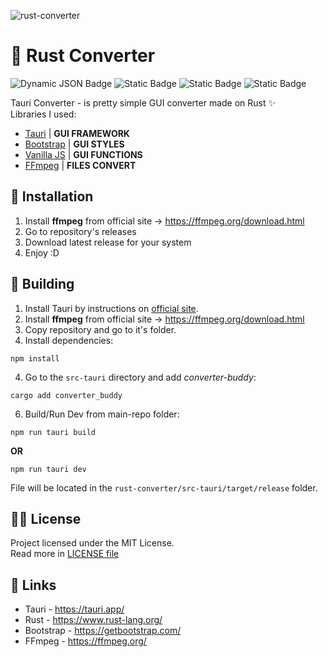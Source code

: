 ![rust-converter](https://github.com/mealet/rust-converter/assets/110933288/3e582156-a12b-40b7-82a7-70cbb50eb058)

# 🦀 Rust Converter
![Dynamic JSON Badge](https://img.shields.io/badge/dynamic/json?url=https%3A%2F%2Fraw.githubusercontent.com%2Fmealet%2Frust-converter%2Fmaster%2Fpackage.json&query=%24.version&style=for-the-badge&label=version&color=%23ff0d0d)
![Static Badge](https://img.shields.io/badge/rust-red?style=for-the-badge&label=Language&color=%23ff0d0d)
![Static Badge](https://img.shields.io/badge/MIT-red?style=for-the-badge&label=License&color=%23ff0d0d)
![Static Badge](https://img.shields.io/badge/FFMPEG-red?style=for-the-badge&label=Converter&color=%23ff0d0d)

Tauri Converter - is pretty simple GUI converter made on Rust ✨<br>
Libraries I used:
- [Tauri](https://tauri.app/) | **GUI FRAMEWORK**
- [Bootstrap](https://getbootstrap.com/) | **GUI STYLES**
- [Vanilla JS](https://tauri.app/v1/guides/getting-started/setup/html-css-js/) | **GUI FUNCTIONS**
- [FFmpeg](https://ffmpeg.org/) | **FILES CONVERT**

## 👀 Installation
1. Install **ffmpeg** from official site -> https://ffmpeg.org/download.html
2. Go to repository's releases
3. Download latest release for your system
4. Enjoy :D

## 🧐 Building
1. Install Tauri by instructions on [official site](https://tauri.app/).
2. Install **ffmpeg** from official site -> https://ffmpeg.org/download.html
3. Copy repository and go to it's folder.
4. Install dependencies:
```
npm install
```
4. Go to the `src-tauri` directory and add _converter-buddy_:
```
cargo add converter_buddy
```
6. Build/Run Dev from main-repo folder:
```
npm run tauri build
```
**OR**
```
npm run tauri dev
```

File will be located in the `rust-converter/src-tauri/target/release` folder.

## 😵‍💫 License
Project licensed under the MIT License.<br>
Read more in [LICENSE file](/LICENSE)
<br>

## 🔗 Links
 - Tauri - https://tauri.app/
 - Rust - https://www.rust-lang.org/
 - Bootstrap - https://getbootstrap.com/
 - FFmpeg - https://ffmpeg.org/
